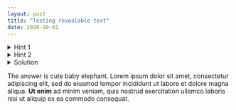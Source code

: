 ```yaml
---
layout: post
title: "Testing revealable text"
date: 2020-10-01
---
```


<details>
    <summary class="hint">Hint 1</summary>
    <div class="expandblock">
		<p>Try eating a mango</p>
	</div>
</details>

<details>
    <summary class="hint">Hint 2</summary>
    <div class="expandblock">
		<p>Add two plus two... you're wrong!</p>
	</div>
</details>

<details>
    <summary class="solution">Solution</summary>
    <div class="expandblock">
		<p>The answer is cute baby elephant. Lorem ipsum dolor sit amet, consectetur adipiscing elit, sed do eiusmod tempor incididunt ut labore et dolore magna aliqua. Ut enim ad minim veniam, quis nostrud exercitation ullamco laboris nisi ut aliquip ex ea commodo consequat.</p>
		<img src="/puzzlecorner/images/IMG_20200524_140124.jpg" alt="strange fox">
		<p>The answer is cute baby elephant. Lorem ipsum dolor sit amet, consectetur adipiscing elit, sed do eiusmod tempor incididunt ut labore et dolore magna aliqua. <b>Ut enim</b> ad minim veniam, quis nostrud exercitation ullamco laboris nisi ut aliquip ex ea commodo consequat.</p>
		<p>The answer is cute baby elephant. Lorem ipsum dolor sit amet, consectetur adipiscing elit, sed do eiusmod tempor incididunt ut labore et dolore magna aliqua. <b>Ut enim</b> ad minim veniam, quis nostrud exercitation ullamco laboris nisi ut aliquip ex ea commodo consequat.</p>
		<p>The answer is cute baby elephant. Lorem ipsum dolor sit amet, consectetur adipiscing elit, sed do eiusmod tempor incididunt ut labore et dolore magna aliqua. <b>Ut enim</b> ad minim veniam, quis nostrud exercitation ullamco laboris nisi ut aliquip ex ea commodo consequat.</p>
	</div>
</details>

<p>The answer is cute baby elephant. Lorem ipsum dolor sit amet, consectetur adipiscing elit, sed do eiusmod tempor incididunt ut labore et dolore magna aliqua. <b>Ut enim</b> ad minim veniam, quis nostrud exercitation ullamco laboris nisi ut aliquip ex ea commodo consequat.</p>
